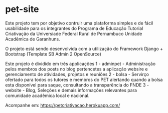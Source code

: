 # pet-site

Este projeto tem por objetivo contruir uma plataforma simples e de fácil usabilidade para os integrantes do Programa de Educação Tutorial Criativação da Universiade Federal Rural de Pernambuco Unidade Acadêmica de Garanhuns.

O projeto está sendo desenvolvida com a utilização do Framework Django + Bootstrap (Template SB Admin 2 OpenSource)

Este projeto é dividido em três applicações 
1 - adminpet - Administração pelos membros dos posts no blog pertencetes a aplicação websire e gerenciamento de atividades, projetos e reuniões 
2 - bolsa - Servirço ofertado para todos os tutores e membros do PET alertando quando a bolsa esta disponível para saque, consultando a transparência do FNDE 
3 - website - Blog, Seleções e demais informações relevantes para comunidade acadêmica local e nacional.  

Acompanhe em: https://petcriativacao.herokuapp.com/
